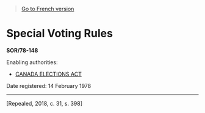> [Go to French version](/fr/Règlements/Décrets,%20ordonnances%20et%20règlements%20statutaires/78/148.md)

# Special Voting Rules

**SOR/78-148**

Enabling authorities: 
- [CANADA ELECTIONS ACT](/en/Acts/Statutes%20of%20Canada/2000/c.%209.md)

Date registered: 14 February 1978

----------


[Repealed, 2018, c. 31, s. 398]

